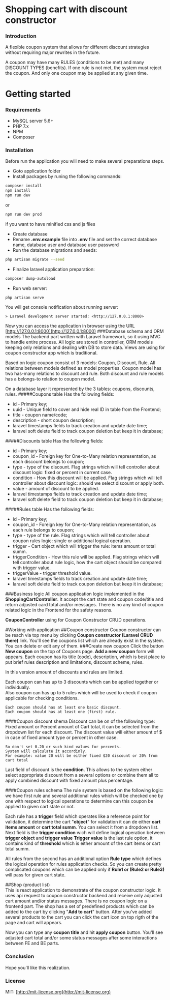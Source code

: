 # Shopping cart with discount constructor

### Introduction
A flexible coupon system that allows for different discount strategies without requiring major rewrites in the future.

A coupon may have many RULES (conditions to be met) and many DISCOUNT TYPES (benefits). If one rule is not met, the system must reject the coupon. And only one coupon may be applied at any given time.


# Getting started
### Requirements
* MySQL server 5.6+
* PHP 7.x
* NPM
* Composer

### Installation
Before run the application you will need to make several preparations steps.
* Goto application folder
* Install packages by runing the following commands:
```bash
composer install
npm install
npm run dev
```
or 
```bash
npm run dev prod
```
if you want to have minified css and js files 

* Create database
* Rename **.env.example** file into **.env** file and set the correct database name, database user and database user password  
* Run the database migrations and seeds:
```bash
php artisan migrate --seed
```
* Finalize laravel application preparation:
```bash
composer dump-autoload
```
* Run web server:
```bash
php artisan serve
```
You will get console notification about running server: 
```
> Laravel development server started: <http://127.0.0.1:8000>
```
Now you can access the application in browser using the URL [http://127.0.0.1:8000](http://127.0.0.1:8000) 
###Database schema and ORM models
The backend part written with Laravel framework, so it using MVC to handle entire process. All logic are stored in controller,
ORM models keeping only relations and dealing with DB to store data. Views are using for coupon constructor app which is traditional.

Based on logic coupon consist of 3 models: Coupon, Discount, Rule. All relations between models defined as model properties.
Coupon model has two has-many relations to discount and rule. Both discount and rule models has a belongs-to relation to coupon model.
 
On a database layer it represented by the 3 tables: coupons, discounts, rules.
#####Coupons table
Has the following fields:
* id - Primary key;
* uuid - Unique field to cover and hide real ID in table from the Frontend;
* title - coupon name/code;
* description - short coupon description;
* laravel timestamps fields to track creation and update date time;
* laravel soft delete field to track coupon deletion but keep it in database;

#####Discounts table
Has the following fields:
* id - Primary key;
* coupon_id - Foreign key for One-to-Many relation representation, as each discount belongs to coupon;
* type - type of the discount. Flag strings which will tell controller about discount logic: fixed or percent in current case.
* condition - How this discount will be applied. Flag strings which will tell controller about discount logic: should we select discount or apply both.
* value - amount of discount to be applied.
* laravel timestamps fields to track creation and update date time;
* laravel soft delete field to track coupon deletion but keep it in database;

#####Rules table
Has the following fields:
* id - Primary key;
* coupon_id - Foreign key for One-to-Many relation representation, as each rule belongs to coupon;
* type - type of the rule. Flag strings which will tell controller about coupon rules logic: single or additional logical operation.
* trigger - Cart object which will trigger the rule: items amount or total summ. 
* triggerCondition - How this rule will be applied. Flag strings which will tell controller about rule logic, how the cart object should be compared with trigger value.
* triggerValue - trigger threshold value.
* laravel timestamps fields to track creation and update date time;
* laravel soft delete field to track coupon deletion but keep it in database;

###Business logic
All coupon application logic implemented in the **ShoppingCartController**. It accept the cart state and coupon code/title and return adjusted card total and/or messages.
There is no any kind of coupon related logic in the Frontend for the safety reasons.  

**CouponController** using for Coupon Constructor CRUD operations. 

#Working with application
##Coupon constructor
Coupon constructor can be reach via top menu by clicking **Coupon constructor (Laravel CRUD there)** link.
You'll see the coupons list which are already exist in the system. You can delete or edit any of them.
###Create new coupon
Click the button **New coupon** on the top of Coupons page. **Add a new coupon** form will appears.
Each coupon has its title (code), description, which is best place to put brief rules description and limitations, 
discount scheme, rules.  

In this version amount of discounts and rules are limited. 

Each coupon can has up to 3 discounts which can be applied together or individually.  
Also coupon can has up to 5 rules which will be used to check if coupon applicable for checking conditions.
```
Each coupon should has at least one basic discount. 
Each coupon should has at least one (first) rule.            
```
 
####Coupon discount shema
Discount can be on of the following type: Fixed amount or Percent amount of Cart total, it can be selected from the dropdown list for each discount.
The discount value will either amount of $ in case of fixed amount type or percent in other case. 
```
So don't set 0.20 or such kind values for percents. 
System will calculate it accordinly. 
For example: value 20 will be either fixed $20 discount or 20% from cart total            
```
Last field of discount is the **condition**. This allows to the system either select appropriate discount from a several options 
or combine them all to apply combined discount with fixed amount plus percentage.  

####Coupon rules schema
The rule system is based on the following logic: we have first rule and several additional rules which will be checked 
one by one with respect to logical operations to determine can this coupon be applied to  given cart state or not.

Each rule has a **trigger** field which operates like a reference point for validation, it determine the cart "**object**"
for validation it can de either **cart items amount** or **cart total summ**. You can select it from a dropdown list.
Next field is the **trigger condition** wich will define logical operation between **trigger object** and **trigger value**
**Trigger value** is the last rule option, it contains kind of **threshold** which is either amount of the cart items or cart total summ.

All rules from the second has an additional option **Rule type** which defines the logical operation for rules application checks.
So you can create pretty complicated coupons which can be applied only if **Rule1 or (Rule2 or Rule3)** will pass for given cart state.

##Shop (product list)                                                                      
This is react application to demonstrate of the coupon constructor logic. It uses api request to coupon constructor 
backend and receive only adjusted cart amount and/or status messages. There is no coupon logic on a frontend part.
The shop has a set of predefined products which can be added to the cart by clicking "**Add to cart**" button. 
After you've added several products to the cart you can click the cart icon on top rigth of the page and cart will appears.

Now you can type any **coupon title** and hit **apply coupon** button. You'll see adjusted cart total and/or some status
messages after some interactions between FE and BE parts.

### Conclusion
Hope you'll like this realization.

### License
MIT: [http://mit-license.org](http://mit-license.org)
